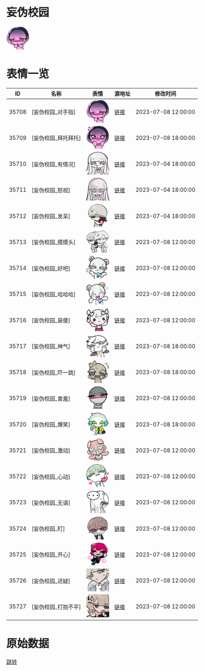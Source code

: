 # 妄伪校园

<img src="./cover.png" height="60" alt="cover" />

# 表情一览

|ID|名称|表情|源地址|修改时间|
|----|----|----|----|----|
|35708|[妄伪校园_对手指]|<img src="./pic/035708_%5B妄伪校园_对手指%5D.png" height="60" alt="对手指"/>|[链接](https://i0.hdslb.com/bfs/garb/0ddf410656ad5347cc42247601bd7bd34cb2fd5b.png)|2023-07-08 12:00:00|
|35709|[妄伪校园_拜托拜托]|<img src="./pic/035709_%5B妄伪校园_拜托拜托%5D.png" height="60" alt="拜托拜托"/>|[链接](https://i0.hdslb.com/bfs/garb/0942224815cf86c73881efc4fe3acd949d979a4c.png)|2023-07-08 18:00:00|
|35710|[妄伪校园_有情况]|<img src="./pic/035710_%5B妄伪校园_有情况%5D.png" height="60" alt="有情况"/>|[链接](https://i0.hdslb.com/bfs/garb/1cb32e848e64d86861534ab9c597b6d96384dd2d.png)|2023-07-04 18:00:00|
|35711|[妄伪校园_怒视]|<img src="./pic/035711_%5B妄伪校园_怒视%5D.png" height="60" alt="怒视"/>|[链接](https://i0.hdslb.com/bfs/garb/7f406d23e0e0841ee2ef9ae96d8da9d4f3a74607.png)|2023-07-04 18:00:00|
|35712|[妄伪校园_发呆]|<img src="./pic/035712_%5B妄伪校园_发呆%5D.png" height="60" alt="发呆"/>|[链接](https://i0.hdslb.com/bfs/garb/2a8f94875839f1adff033df2d4bc699e31c7aafc.png)|2023-07-04 18:00:00|
|35713|[妄伪校园_摸摸头]|<img src="./pic/035713_%5B妄伪校园_摸摸头%5D.png" height="60" alt="摸摸头"/>|[链接](https://i0.hdslb.com/bfs/garb/c36f48787a14c15819cc8feda0248627f9fe7380.png)|2023-07-08 12:00:00|
|35714|[妄伪校园_好吧]|<img src="./pic/035714_%5B妄伪校园_好吧%5D.png" height="60" alt="好吧"/>|[链接](https://i0.hdslb.com/bfs/garb/897e1b0de8ba9222f445d9d6d7d9c544542838ae.png)|2023-07-08 12:00:00|
|35715|[妄伪校园_哈哈哈]|<img src="./pic/035715_%5B妄伪校园_哈哈哈%5D.png" height="60" alt="哈哈哈"/>|[链接](https://i0.hdslb.com/bfs/garb/6de4b107e6721f8dd4f9889d16cf99a0264eeacb.png)|2023-07-08 12:00:00|
|35716|[妄伪校园_装傻]|<img src="./pic/035716_%5B妄伪校园_装傻%5D.png" height="60" alt="装傻"/>|[链接](https://i0.hdslb.com/bfs/garb/53cb39c688486087b4b7812f21f16e68dff4bf14.png)|2023-07-08 12:00:00|
|35717|[妄伪校园_神气]|<img src="./pic/035717_%5B妄伪校园_神气%5D.png" height="60" alt="神气"/>|[链接](https://i0.hdslb.com/bfs/garb/c7ee80605a8bce5eb3327d2c2a2363f22519ffee.png)|2023-07-08 18:00:00|
|35718|[妄伪校园_吓一跳]|<img src="./pic/035718_%5B妄伪校园_吓一跳%5D.png" height="60" alt="吓一跳"/>|[链接](https://i0.hdslb.com/bfs/garb/c957fb082efc5789c9b66725d69ce3de34747c4b.png)|2023-07-08 18:00:00|
|35719|[妄伪校园_害羞]|<img src="./pic/035719_%5B妄伪校园_害羞%5D.png" height="60" alt="害羞"/>|[链接](https://i0.hdslb.com/bfs/garb/be1378776bf24d6fdabd6e0ebca8b7a9db0390b6.png)|2023-07-08 12:00:00|
|35720|[妄伪校园_爆笑]|<img src="./pic/035720_%5B妄伪校园_爆笑%5D.png" height="60" alt="爆笑"/>|[链接](https://i0.hdslb.com/bfs/garb/db0135ea139ef0f668e1e8c3f24466b40b556c4e.png)|2023-07-08 18:00:00|
|35721|[妄伪校园_激动]|<img src="./pic/035721_%5B妄伪校园_激动%5D.png" height="60" alt="激动"/>|[链接](https://i0.hdslb.com/bfs/garb/826c2a1a4782960cd8781d726ed84361a591be68.png)|2023-07-08 12:00:00|
|35722|[妄伪校园_心动]|<img src="./pic/035722_%5B妄伪校园_心动%5D.png" height="60" alt="心动"/>|[链接](https://i0.hdslb.com/bfs/garb/1356b0fb9e6f49c170473e8872fc021b57e1c535.png)|2023-07-08 12:00:00|
|35723|[妄伪校园_无语]|<img src="./pic/035723_%5B妄伪校园_无语%5D.png" height="60" alt="无语"/>|[链接](https://i0.hdslb.com/bfs/garb/d08d353fc93033a6785badb68c051d964b4da025.png)|2023-07-08 12:00:00|
|35724|[妄伪校园_盯]|<img src="./pic/035724_%5B妄伪校园_盯%5D.png" height="60" alt="盯"/>|[链接](https://i0.hdslb.com/bfs/garb/0d37da7663ee7ee13ee0eac8f7ffabf5bcbb95f6.png)|2023-07-08 12:00:00|
|35725|[妄伪校园_开心]|<img src="./pic/035725_%5B妄伪校园_开心%5D.png" height="60" alt="开心"/>|[链接](https://i0.hdslb.com/bfs/garb/5a616261454ff595bcfad48ccfedf664cfc2b03b.png)|2023-07-08 12:00:00|
|35726|[妄伪校园_迟疑]|<img src="./pic/035726_%5B妄伪校园_迟疑%5D.png" height="60" alt="迟疑"/>|[链接](https://i0.hdslb.com/bfs/garb/4a21b2fef0f654d1c81d1b1454503d905f5a880d.png)|2023-07-08 12:00:00|
|35727|[妄伪校园_打抱不平]|<img src="./pic/035727_%5B妄伪校园_打抱不平%5D.png" height="60" alt="打抱不平"/>|[链接](https://i0.hdslb.com/bfs/garb/69b96fb872211fe350ec04a1fa4e0c30c7aa961e.png)|2023-07-08 12:00:00|

# 原始数据

[跳转](./raw.json)

